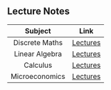 ## Lecture Notes

| Subject | Link |
|:-:|:-:|
| Discrete Maths | [Lectures](./discrete%20maths/lectures/) |
| Linear Algebra | [Lectures](./linear%20algebra/lectures/) |
| Calculus | [Lectures](./calculus/lectures/) |
| Microeconomics | [Lectures](./microeconomics/) |